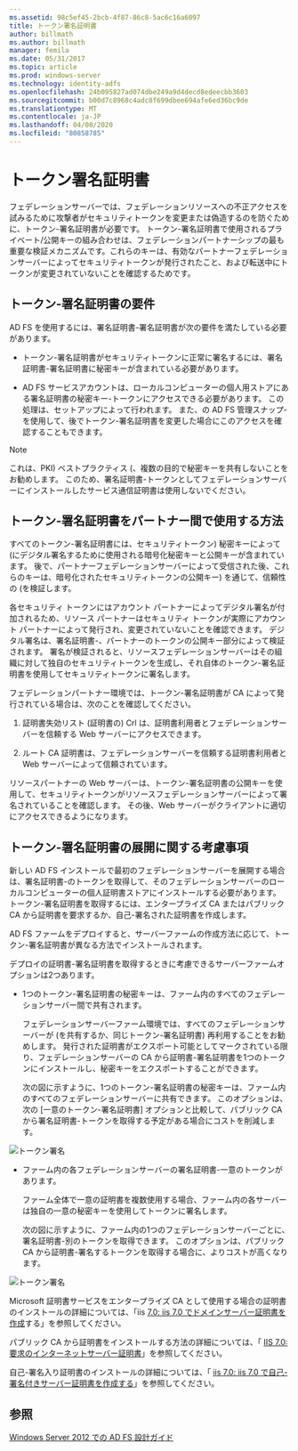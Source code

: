```yaml
---
ms.assetid: 98c5ef45-2bcb-4f87-86c8-5ac6c16a6097
title: トークン署名証明書
author: billmath
ms.author: billmath
manager: femila
ms.date: 05/31/2017
ms.topic: article
ms.prod: windows-server
ms.technology: identity-adfs
ms.openlocfilehash: 24b095827ad074dbe249a9d4decd8edeecbb3603
ms.sourcegitcommit: b00d7c8968c4adc8f699dbee694afe6ed36bc9de
ms.translationtype: MT
ms.contentlocale: ja-JP
ms.lasthandoff: 04/08/2020
ms.locfileid: "80858785"
---
```

# <a name="token-signing-certificates"></a>トークン署名証明書

フェデレーションサーバーでは、フェデレーションリソースへの不正アクセスを試みるために攻撃者がセキュリティトークンを変更または偽造するのを防ぐために、トークン\-署名証明書が必要です。 トークン\-署名証明書で使用されるプライベート\/公開キーの組み合わせは、フェデレーションパートナーシップの最も重要な検証メカニズムです。これらのキーは、有効なパートナーフェデレーションサーバーによってセキュリティトークンが発行されたこと、および転送中にトークンが変更されていないことを確認するためです。  
  
## <a name="token-signing-certificate-requirements"></a>トークン\-署名証明書の要件  
AD FS を使用するには、署名証明書\-署名証明書が次の要件を満たしている必要があります。  
  
-   トークン\-署名証明書がセキュリティトークンに正常に署名するには、署名証明書\-署名証明書に秘密キーが含まれている必要があります。  
  
-   AD FS サービスアカウントは、ローカルコンピューターの個人用ストアにある署名証明書の秘密キー\-トークンにアクセスできる必要があります。 この処理は、セットアップによって行われます。 また、の AD FS 管理スナップ\-を使用して、後でトークン\-署名証明書を変更した場合にこのアクセスを確認することもできます。  
  
> [!NOTE]  
> これは、PKI\) ベストプラクティス \(、複数の目的で秘密キーを共有しないことをお勧めします。 このため、署名証明書\-トークンとしてフェデレーションサーバーにインストールしたサービス通信証明書は使用しないでください。  
  
## <a name="how-token-signing-certificates-are-used-across-partners"></a>トークン\-署名証明書をパートナー間で使用する方法  
すべてのトークン\-署名証明書には、セキュリティトークン\) 秘密キーによって \(にデジタル署名するために使用される暗号化秘密キーと公開キーが含まれています。 後で、パートナーフェデレーションサーバーによって受信された後、これらのキーは、暗号化されたセキュリティトークンの公開キー\) を通じて、信頼性の \(を検証します。  
  
各セキュリティ トークンにはアカウント パートナーによってデジタル署名が付加されるため、リソース パートナーはセキュリティ トークンが実際にアカウント パートナーによって発行され、変更されていないことを確認できます。 デジタル署名は、署名証明書\-、パートナーのトークンの公開キー部分によって検証されます。 署名が検証されると、リソースフェデレーションサーバーはその組織に対して独自のセキュリティトークンを生成し、それ自体のトークン\-署名証明書を使用してセキュリティトークンに署名します。  
  
フェデレーションパートナー環境では、トークン\-署名証明書が CA によって発行されている場合は、次のことを確認してください。  
  
1.  証明書失効リスト \(証明書の\) Crl は、証明書利用者とフェデレーションサーバーを信頼する Web サーバーにアクセスできます。  
  
2.  ルート CA 証明書は、フェデレーションサーバーを信頼する証明書利用者と Web サーバーによって信頼されています。  
  
リソースパートナーの Web サーバーは、トークン\-署名証明書の公開キーを使用して、セキュリティトークンがリソースフェデレーションサーバーによって署名されていることを確認します。 その後、Web サーバーがクライアントに適切にアクセスできるようになります。  
  
## <a name="deployment-considerations-for-token-signing-certificates"></a>トークン\-署名証明書の展開に関する考慮事項  
新しい AD FS インストールで最初のフェデレーションサーバーを展開する場合は、署名証明書\-のトークンを取得して、そのフェデレーションサーバーのローカルコンピューターの個人証明書ストアにインストールする必要があります。 トークン\-署名証明書を取得するには、エンタープライズ CA またはパブリック CA から証明書を要求するか、自己\-署名された証明書を作成します。  
  
AD FS ファームをデプロイすると、サーバーファームの作成方法に応じて、トークン\-署名証明書が異なる方法でインストールされます。  
  
デプロイの証明書\-署名証明書を取得するときに考慮できるサーバーファームオプションは2つあります。  
  
-   1つのトークン\-署名証明書の秘密キーは、ファーム内のすべてのフェデレーションサーバー間で共有されます。  
  
    フェデレーションサーバーファーム環境では、すべてのフェデレーションサーバーが \(を共有するか、同じトークン\-署名証明書\) 再利用することをお勧めします。 発行された証明書がエクスポート可能としてマークされている限り、フェデレーションサーバーの CA から証明書\-署名証明書を1つのトークンにインストールし、秘密キーをエクスポートすることができます。  
  
    次の図に示すように、1つのトークン\-署名証明書の秘密キーは、ファーム内のすべてのフェデレーションサーバーに共有できます。 このオプションは、次の [一意のトークン\-署名証明書] オプションと比較して、パブリック CA から署名証明書\-トークンを取得する予定がある場合にコストを削減します。  
  
![トークン署名](media/adfs2_fedserver_certstory_3.gif)  
  
-   ファーム内の各フェデレーションサーバーの署名証明書\-一意のトークンがあります。  
  
    ファーム全体で一意の証明書を複数使用する場合、ファーム内の各サーバーは独自の一意の秘密キーを使用してトークンに署名します。  
  
    次の図に示すように、ファーム内の1つのフェデレーションサーバーごとに、署名証明書\-別のトークンを取得できます。 このオプションは、パブリック CA から証明書\-署名するトークンを取得する場合に、よりコストが高くなります。  
  
![トークン署名](media/adfs2_fedserver_certstory_4.gif)  
  
Microsoft 証明書サービスをエンタープライズ CA として使用する場合の証明書のインストールの詳細については、「iis [7.0: iis 7.0 でドメインサーバー証明書を作成](https://go.microsoft.com/fwlink/?LinkId=108548)する」を参照してください。  
  
パブリック CA から証明書をインストールする方法の詳細については、「 [IIS 7.0: 要求のインターネットサーバー証明書](https://go.microsoft.com/fwlink/?LinkId=108549)」を参照してください。  
  
自己\-署名入り証明書のインストールの詳細については、「 [iis 7.0: iis 7.0 で自己\-署名付きサーバー証明書を作成する](https://go.microsoft.com/fwlink/?LinkID=108271)」を参照してください。  
  
## <a name="see-also"></a>参照
[Windows Server 2012 での AD FS 設計ガイド](AD-FS-Design-Guide-in-Windows-Server-2012.md)
